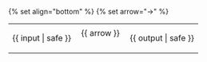 {% set align="bottom" %}
{% set arrow="→" %}
<table>
<tbody>
<tr>
  <td valign="top">

{{ input | safe }}
  </td>
  <td valign="{{ align }}">&nbsp;{{ arrow }}&nbsp;<br><br></td>
  <td valign="bottom">

{{ output | safe }}
  </td>
</tr>
</tbody>
</table>

